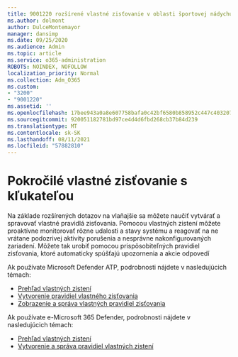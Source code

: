 ```yaml
---
title: 9001220 rozšírené vlastné zisťovanie v oblasti športovej nádychu
ms.author: dolmont
author: DulceMontemayor
manager: dansimp
ms.date: 09/25/2020
ms.audience: Admin
ms.topic: article
ms.service: o365-administration
ROBOTS: NOINDEX, NOFOLLOW
localization_priority: Normal
ms.collection: Adm_O365
ms.custom:
- "3200"
- "9001220"
ms.assetid: ''
ms.openlocfilehash: 17bee943a0a8e607758bafa0c42bf6580b858952c447c403207bebfba9d8d243
ms.sourcegitcommit: 920051182781bd97ce4d4d6fbd268cb37b84d239
ms.translationtype: MT
ms.contentlocale: sk-SK
ms.lasthandoff: 08/11/2021
ms.locfileid: "57882810"
---
```

# <a name="advanced-hunting-custom-detections"></a>Pokročilé vlastné zisťovanie s kľukateľou

Na základe rozšírených dotazov na vlaňajšie sa môžete naučiť vytvárať a spravovať vlastné pravidlá zisťovania. Pomocou vlastných zistení môžete proaktívne monitorovať rôzne udalosti a stavy systému a reagovať na ne vrátane podozrivej aktivity porušenia a nesprávne nakonfigurovaných zariadení. Môžete tak urobiť pomocou prispôsobiteľných pravidiel zisťovania, ktoré automaticky spúšťajú upozornenia a akcie odpovedí
  
Ak používate Microsoft Defender ATP, podrobnosti nájdete v nasledujúcich témach: 
- [Prehľad vlastných zistení](https://docs.microsoft.com/windows/security/threat-protection/microsoft-defender-atp/overview-custom-detections)
- [Vytvorenie pravidiel vlastného zisťovania](https://docs.microsoft.com/windows/security/threat-protection/microsoft-defender-atp/custom-detection-rules)
- [Zobrazenie a správa vlastných pravidiel zisťovania](https://docs.microsoft.com/windows/security/threat-protection/microsoft-defender-atp/custom-detections-manage)

Ak používate e-Microsoft 365 Defender, podrobnosti nájdete v nasledujúcich témach: 
- [Prehľad vlastných zistení](https://docs.microsoft.com/microsoft-365/security/mtp/custom-detections-overview)
- [Vytvorenie a správa pravidiel vlastných zistení](https://docs.microsoft.com/microsoft-365/security/mtp/custom-detection-rules)
